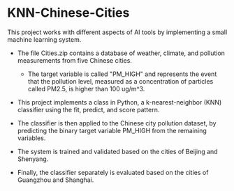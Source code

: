 # KNN-Chinese-Cities
This project works with different aspects of AI tools by implementing a small machine learning system.
* The file Cities.zip contains a database of weather, climate, and pollution measurements from five Chinese cities.
  * The target variable is called "PM_HIGH" and represents the event that the pollution level, measured as a concentration of particles called PM2.5, is higher than 100 ug/m^3.
 
* This project implements a class in Python, a k-nearest-neighbor (KNN) classifier using the fit, predict, and score pattern.
* The classifier is then applied to the Chinese city pollution dataset, by predicting the binary target variable PM_HIGH from the remaining variables.
* The system is trained and validated based on the cities of Beijing and Shenyang.
* Finally, the classifier separately is evaluated based on the cities of Guangzhou and Shanghai.

